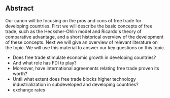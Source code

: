 Abstract
---------
Our canon will be focusing on the pros and cons of free trade for developing countries. First we will describe the basic concepts of free trade, such as the Hecksher-Ohlin model and Ricardo's theory of comparative advantage, and a short historical overview of the development of these concepts. Next we will give an overview of relevant literature on the topic. We will use this material to answer our key questions on this topic.

- Does free trade stimulate economic growth in developing countries?
- And what role has FDI to play?
- Moreover, have international agreements relating free trade proven its worth?
- Until what extent does free trade blocks higher technology industrialization in subdeveloped and developing countries?
- exchange rates
